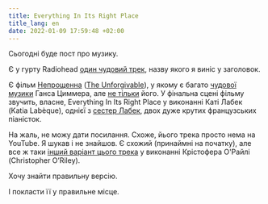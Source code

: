 ```yaml
---
title: Everything In Its Right Place
title_lang: en
date: 2022-01-09 17:59:48 +02:00
---
```


Сьогодні буде пост про музику.

Є у гурту Radiohead [один чудовий трек][1], назву якого я виніс у заголовок.

Є фільм [Непрощенна][2] ([The Unforgivable][3]), у якому є багато [чудової музики][4] Ганса Циммера, але [не тільки][5] його. У фінальна сцені фільму звучить, власне, Everything In Its Right Place у виконанні Каті Лабек (Katia Labèque), однієї з [сестер Лабек][6], двох дуже крутих французських піаністок.

На жаль, не можу дати посилання. Схоже, йього трека просто нема на YouTube. Я шукав і не знайшов. Є схожий (принаймні на початку), але все ж таки [інший варіант цього трека][7] у виконанні Крістофера О'Райлі (Christopher O’Riley).

Хочу знайти правильну версію.

І покласти її у правильне місце.

[1]: https://www.youtube.com/watch?v=NUnXxh5U25Y
[2]: https://uk.wikipedia.org/wiki/%D0%9D%D0%B5%D0%BF%D1%80%D0%BE%D1%89%D0%B5%D0%BD%D0%BD%D0%B0
[3]: https://en.wikipedia.org/wiki/The_Unforgivable
[4]: https://www.youtube.com/watch?v=-gvPBpbeKqU
[5]: https://m.imdb.com/title/tt11233960/soundtrack/
[6]: https://en.wikipedia.org/wiki/Katia_and_Marielle_Lab%C3%A8que
[7]: https://www.youtube.com/watch?v=N3Mk8fo71RM
